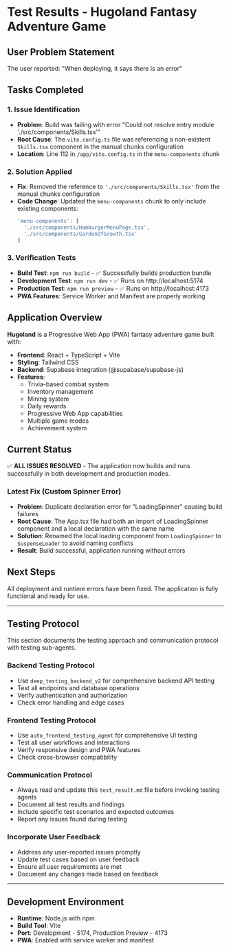 # Test Results - Hugoland Fantasy Adventure Game

## User Problem Statement
The user reported: "When deploying, it says there is an error"

## Tasks Completed

### 1. Issue Identification
- **Problem**: Build was failing with error "Could not resolve entry module './src/components/Skills.tsx'"
- **Root Cause**: The `vite.config.ts` file was referencing a non-existent `Skills.tsx` component in the manual chunks configuration
- **Location**: Line 112 in `/app/vite.config.ts` in the `menu-components` chunk

### 2. Solution Applied
- **Fix**: Removed the reference to `'./src/components/Skills.tsx'` from the manual chunks configuration
- **Code Change**: Updated the `menu-components` chunk to only include existing components:
  ```typescript
  'menu-components': [
    './src/components/HamburgerMenuPage.tsx',
    './src/components/GardenOfGrowth.tsx'
  ]
  ```

### 3. Verification Tests
- **Build Test**: `npm run build` - ✅ Successfully builds production bundle
- **Development Test**: `npm run dev` - ✅ Runs on http://localhost:5174
- **Production Test**: `npm run preview` - ✅ Runs on http://localhost:4173
- **PWA Features**: Service Worker and Manifest are properly working

## Application Overview

**Hugoland** is a Progressive Web App (PWA) fantasy adventure game built with:
- **Frontend**: React + TypeScript + Vite
- **Styling**: Tailwind CSS
- **Backend**: Supabase integration (@supabase/supabase-js)
- **Features**: 
  - Trivia-based combat system
  - Inventory management
  - Mining system
  - Daily rewards
  - Progressive Web App capabilities
  - Multiple game modes
  - Achievement system

## Current Status
✅ **ALL ISSUES RESOLVED** - The application now builds and runs successfully in both development and production modes.

### Latest Fix (Custom Spinner Error)
- **Problem**: Duplicate declaration error for "LoadingSpinner" causing build failures
- **Root Cause**: The App.tsx file had both an import of LoadingSpinner component and a local declaration with the same name
- **Solution**: Renamed the local loading component from `LoadingSpinner` to `SuspenseLoader` to avoid naming conflicts
- **Result**: Build successful, application running without errors

## Next Steps
All deployment and runtime errors have been fixed. The application is fully functional and ready for use.

---

## Testing Protocol
This section documents the testing approach and communication protocol with testing sub-agents.

### Backend Testing Protocol
- Use `deep_testing_backend_v2` for comprehensive backend API testing
- Test all endpoints and database operations
- Verify authentication and authorization
- Check error handling and edge cases

### Frontend Testing Protocol  
- Use `auto_frontend_testing_agent` for comprehensive UI testing
- Test all user workflows and interactions
- Verify responsive design and PWA features
- Check cross-browser compatibility

### Communication Protocol
- Always read and update this `test_result.md` file before invoking testing agents
- Document all test results and findings
- Include specific test scenarios and expected outcomes
- Report any issues found during testing

### Incorporate User Feedback
- Address any user-reported issues promptly
- Update test cases based on user feedback
- Ensure all user requirements are met
- Document any changes made based on feedback

---

## Development Environment
- **Runtime**: Node.js with npm
- **Build Tool**: Vite
- **Port**: Development - 5174, Production Preview - 4173
- **PWA**: Enabled with service worker and manifest